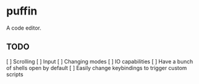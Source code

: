 # puffin

A code editor.

## TODO

[ ] Scrolling
[ ] Input
    [ ] Changing modes
[ ] IO capabilities
[ ] Have a bunch of shells open by default
[ ] Easily change keybindings to trigger custom scripts
